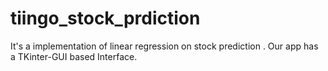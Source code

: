 # tiingo_stock_prdiction
It's a implementation of linear regression on stock prediction .  Our app has a TKinter-GUI based Interface.  
